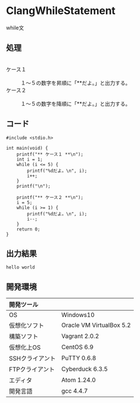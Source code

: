 # ClangWhileStatement
while文

## 処理
<dl>
  <dt>ケース１</dt>
  <dd>１～５の数字を昇順に「**だよ。」と出力する。</dd>
  <dt>ケース２</dt>
  <dd>１～５の数字を降順に「**だよ。」と出力する。</dd>
</dl>

## コード
```
#include <stdio.h>

int main(void) {
    printf("** ケース１ **\n");
    int i = 1;
    while (i <= 5) {
        printf("%dだよ。\n", i);
        i++;
    }
    printf("\n");

    printf("** ケース２ **\n");
    i = 5;
    while (i >= 1) {
        printf("%dだよ。\n", i);
        i--;
    }
    return 0;
}
```

## 出力結果  
```
hello world
```
  
## 開発環境
| 開発ツール |  |
|:-|:-|
| OS | Windows10 |
| 仮想化ソフト | Oracle VM VirtualBox 5.2 |
| 構築ソフト | Vagrant 2.0.2 |
| 仮想化上OS | CentOS 6.9 |
| SSHクライアント | PuTTY 0.6.8 |
| FTPクライアント | Cyberduck 6.3.5 |
| エディタ | Atom 1.24.0 |
| 開発言語 | gcc 4.4.7 |
